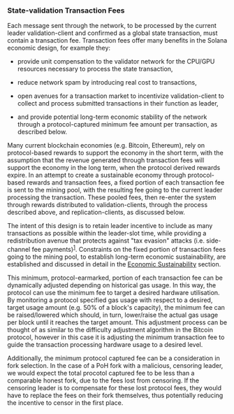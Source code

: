### State-validation Transaction Fees

Each message sent through the network, to be processed by the current leader validation-client and confirmed as a global state transaction, must contain a transaction fee. Transaction fees offer many benefits in the Solana economic design, for example they:

* provide unit compensation to the validator network for the CPU/GPU resources necessary to process the state transaction,

* reduce network spam by introducing real cost to transactions,

* open avenues for a transaction market to incentivize validation-client to collect and process submitted transactions in their function as leader,

* and provide potential long-term economic stability of the network through a protocol-captured minimum fee amount per transaction, as described below.

Many current blockchain economies (e.g. Bitcoin, Ethereum), rely on protocol-based rewards to support the economy in the short term, with the assumption that the revenue generated through transaction fees will support the economy in the long term, when the protocol derived rewards expire. In an attempt to create a sustainable economy through protocol-based rewards and transaction fees, a fixed portion of each transaction fee is sent to the mining pool, with the resulting fee going to the current leader processing the transaction. These pooled fees, then re-enter the system through rewards distributed to validation-clients, through the process described above, and replication-clients, as discussed below.

The intent of this design is to retain leader incentive to include as many transactions as possible within the leader-slot time, while providing a redistribution avenue that protects against "tax evasion" attacks (i.e. side-channel fee payments)<sup>[1](ed_referenced.md)</sup>. Constraints on the fixed portion of transaction fees going to the mining pool, to establish long-term economic sustainability, are established and discussed in detail in the [Economic Sustainability](ed_economic_sustainability.md) section.

This minimum, protocol-earmarked, portion of each transaction fee can be dynamically adjusted depending on historical gas usage. In this way, the protocol can use the minimum fee to target a desired hardware utilisation. By monitoring a protocol specified gas usage with respect to a desired, target usage amount (e.g. 50% of a block's capacity), the minimum fee can be raised/lowered which should, in turn, lower/raise the actual gas usage per block until it reaches the target amount. This adjustment process can be thought of as similar to the difficulty adjustment algorithm in the Bitcoin protocol, however in this case it is adjusting the minimum transaction fee to guide the transaction processing hardware usage to a desired level.

Additionally, the minimum protocol captured fee can be a consideration in fork selection. In the case of a PoH fork with a  malicious, censoring leader, we would expect the total procotol captured fee to be less than a comparable honest fork, due to the fees lost from censoring. If the censoring leader is to compensate for these lost protocol fees, they would have to replace the fees on their fork themselves, thus potentially reducing the incentive to censor in the first place. 

